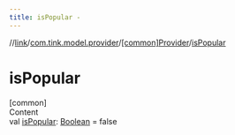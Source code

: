 ```yaml
---
title: isPopular -
---
```

//[link](../../index.md)/[com.tink.model.provider](../index.md)/[[common]Provider](index.md)/[isPopular](is-popular.md)



# isPopular  
[common]  
Content  
val [isPopular](is-popular.md): [Boolean](https://kotlinlang.org/api/latest/jvm/stdlib/kotlin/-boolean/index.html) = false  



